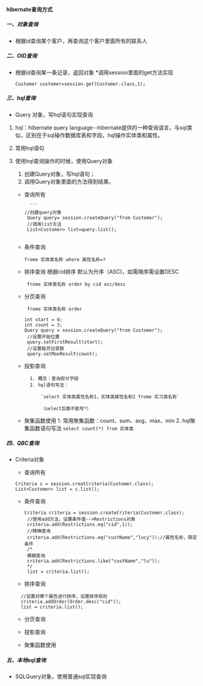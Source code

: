 #### hibernate查询方式
##### 一、对象查询
* 根据id查询某个客户，再查询这个客户里面所有的联系人

##### 二、OID查询
* 根据id查询某一条记录，返回对象
    *调用session里面的get方法实现
    
     `Customer customer=session.get(Customer.class,1);`
     
##### 三、hql查询
* Query 对象，写hql语句实现查询
1. hql：hibernate query language--hibernate提供的一种查询语言，与sql类似，区别在于sql操作数据库表和字段，hql操作实体类和属性。
2. 常用hql语句
3. 使用hql查询操作的时候，使用Query对象
    1. 创建Query对象，写hql语句；
    2. 调用Query对象里面的方法得到结果。
    
    * 查询所有
    
            ``` 
          //创建query对象
           Query query= session.createQuery("from Customer");
           //调用list方法
           List<Customer> list=query.list();
        ``` 
    * 条件查询
        
        `frome 实体类名称 where 属性名称=?`
        
    * 排序查询
        根据cid排序 默认为升序（ASC)，如需降序需设置DESC
        
         ` frome 实体类名称 order by cid asc/desc`
        
    * 分页查询
        
        ` frome 实体类名称 order`
        
        ```
        int start = 0;
        int count = 3;
        Query query = session.createQuery("from Customer");
         //设置开始位置
         query.setFirstResult(start);
         //设置每页记录数
         query.setMaxResult(count);
         ```
    * 投影查询
         
            1. 概念：查询部分字段
            2. hql语句写法：
            
                `select 实体类属性名称1，实体类属性名称2 frome 实习类名称`
                
                （select后面不能写*）
                
    * 聚集函数使用
            1. 常用聚集函数：count、sum、avg、max、min
            2. hql聚集函数语句写法
                `select count(*) from 实体类`
 
        
##### 四、QBC查询
* Criteria对象
    * 查询所有
  ```
  Criteria c = session.creatCriteria(Customer.class);
  List<Customer> list = c.list();
    ```
    * 条件查询
         ```
         Criteria criteria = session.createCriteria(Customer.class);
          //使用add方法，设置条件值-->Restrictions对象
          criteria.add(Restrictions.eq("cid",1));
          //精确查询
          criteria.add(Restrictions.eq("custName","lucy"));//属性名称，限定条件
          /*
          模糊查询
          criteria.add(Restrictions.like("custName","lu"));
          */
          list = criteria.list();
        ```
    * 排序查询
    
    ```
      //设置对哪个属性进行排序，设置排序规则
      criteria.addOrder(Order.desc("cid"));
      list = criteria.list();
    ```
    * 分页查询
    
    * 投影查询
    * 聚集函数使用
           
        
##### 五、本地sql查询
* SQLQuery对象，使用普通sql实现查询


